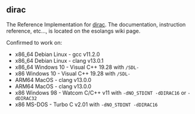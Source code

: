 
## dirac

The Reference Implementation for [dirac](https://esolangs.org/wiki/Dirac). The documentation, instruction reference, etc..., is located on the esolangs wiki page.

Confirmed to work on:
- x86_64 Debian Linux - gcc v11.2.0
- x86_64 Debian Linux - clang v13.0.1
- x86_64 Windows 10 - Visual C++ 19.28 with `/SDL-`
- x86 Windows 10 - Visual C++ 19.28 with `/SDL-`
- ARM64 MacOS - clang v13.0.0
- ARM64 MacOS - clang v13.0.0
- x86 Windows 98 - Watcom C/C++ v11 with `-dNO_STDINT -dDIRAC16` or `-dDIRAC32`
- x86 MS-DOS - Turbo C v2.01 with `-dNO_STDINT -dDIRAC16`
